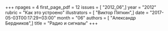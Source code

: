 +++
npages = 4
first_page_pdf = 12
issues = [ "2012_06",]
year = "2012"
rubric = "Как это устроено"
illustrators = [ "Виктор Пяткин",]
date = "2017-05-03T00:17:29+03:00"
month = "06"
authors = [ "Александр Бердников",]
title = "Радио и сигналы"
+++
